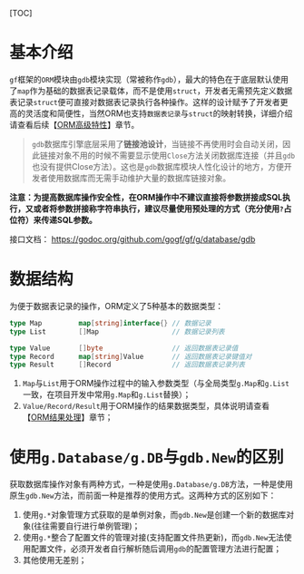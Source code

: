 
[TOC]

# 基本介绍

`gf`框架的`ORM`模块由`gdb`模块实现（常被称作`gdb`），最大的特色在于底层默认使用了```map```作为基础的数据表记录载体，而不是使用```struct```，开发者无需预先定义数据表记录`struct`便可直接对数据表记录执行各种操作。这样的设计赋予了开发者更高的灵活度和简便性，当然ORM也支持`数据表记录`与`struct`的映射转换，详细介绍请查看后续【[ORM高级特性](database/gdb/senior.md)】章节。

> `gdb`数据库引擎底层采用了**链接池设计**，当链接不再使用时会自动关闭，因此链接对象不用的时候不需要显示使用`Close`方法关闭数据库连接（并且`gdb`也没有提供Close方法）。这也是`gdb`数据库模块人性化设计的地方，方便开发者使用数据库而无需手动维护大量的数据库链接对象。

**注意：为提高数据库操作安全性，在ORM操作中不建议直接将参数拼接成SQL执行，又或者将参数拼接称字符串执行，建议尽量使用预处理的方式（充分使用```?```占位符）来传递SQL参数。**

接口文档：
https://godoc.org/github.com/gogf/gf/g/database/gdb

# 数据结构

为便于数据表记录的操作，ORM定义了5种基本的数据类型：

```go
type Map         map[string]interface{} // 数据记录
type List        []Map                  // 数据记录列表

type Value       []byte                 // 返回数据表记录值
type Record      map[string]Value       // 返回数据表记录键值对
type Result      []Record               // 返回数据表记录列表
```

1. ```Map```与```List```用于ORM操作过程中的输入参数类型（与全局类型```g.Map```和```g.List```一致，在项目开发中常用`g.Map`和`g.List`替换）；
2. ```Value/Record/Result```用于ORM操作的结果数据类型，具体说明请查看【[ORM结果处理](database/gdb/result.md)】章节；


# 使用`g.Database/g.DB`与`gdb.New`的区别

获取数据库操作对象有两种方式，一种是使用`g.Database/g.DB`方法，一种是使用原生`gdb.New`方法，而前面一种是推荐的使用方式。这两种方式的区别如下：
1. 使用`g.*`对象管理方式获取的是单例对象，而`gdb.New`是创建一个新的数据库对象(往往需要自行进行单例管理)；
1. 使用`g.*`整合了配置文件的管理对接(支持配置文件热更新)，而`gdb.New`无法使用配置文件，必须开发者自行解析随后调用`gdb`的配置管理方法进行配置；
1. 其他使用无差别；
